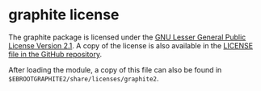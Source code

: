 # graphite license

The graphite package is licensed under the [GNU Lesser General Public License Version 
2.1](https://www.gnu.org/licenses/old-licenses/lgpl-2.1.html).
A copy of the license is also available in the [LICENSE file in the GitHub repository](https://github.com/silnrsi/graphite/blob/master/LICENSE).

After loading the module, a copy of this file can also be found in
`$EBROOTGRAPHITE2/share/licenses/graphite2`.

